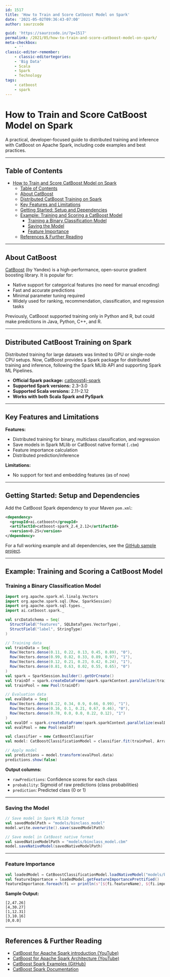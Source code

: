 ```yaml
---
id: 1517
title: 'How to Train and Score Catboost Model on Spark'
date: '2021-05-02T09:36:43-07:00'
author: saurzcode

guid: 'https://saurzcode.in/?p=1517'
permalink: /2021/05/how-to-train-and-score-catboost-model-on-spark/
meta-checkbox:
    - ''
classic-editor-remember:
    - classic-editortegories:
    - 'Big Data'
    - Scala
    - Spark
    - Technology
tags:
    - catboost
    - spark
---
```


# How to Train and Score CatBoost Model on Spark

A practical, developer-focused guide to distributed training and inference with CatBoost on Apache Spark, including code examples and best practices.

<!--more-->
---

## Table of Contents

- [How to Train and Score CatBoost Model on Spark](#how-to-train-and-score-catboost-model-on-spark)
  - [Table of Contents](#table-of-contents)
  - [About CatBoost](#about-catboost)
  - [Distributed CatBoost Training on Spark](#distributed-catboost-training-on-spark)
  - [Key Features and Limitations](#key-features-and-limitations)
  - [Getting Started: Setup and Dependencies](#getting-started-setup-and-dependencies)
  - [Example: Training and Scoring a CatBoost Model](#example-training-and-scoring-a-catboost-model)
    - [Training a Binary Classification Model](#training-a-binary-classification-model)
    - [Saving the Model](#saving-the-model)
    - [Feature Importance](#feature-importance)
  - [References \& Further Reading](#references--further-reading)

---

## About CatBoost

[CatBoost](https://catboost.ai/) (by Yandex) is a high-performance, open-source gradient boosting library. It is popular for:

- Native support for categorical features (no need for manual encoding)
- Fast and accurate predictions
- Minimal parameter tuning required
- Widely used for ranking, recommendation, classification, and regression tasks

Previously, CatBoost supported training only in Python and R, but could make predictions in Java, Python, C++, and R.

---

## Distributed CatBoost Training on Spark

Distributed training for large datasets was limited to GPU or single-node CPU setups. Now, CatBoost provides a Spark package for distributed training and inference, following the Spark MLlib API and supporting Spark ML Pipelines.

- **Official Spark package:** [catboost4j-spark](https://github.com/catboost/catboost/tree/master/catboost/spark/catboost4j-spark)
- **Supported Spark versions:** 2.3–3.0
- **Supported Scala versions:** 2.11–2.12
- **Works with both Scala Spark and PySpark**

---

## Key Features and Limitations

**Features:**
- Distributed training for binary, multiclass classification, and regression
- Save models in Spark MLlib or CatBoost native format (`.cbm`)
- Feature importance calculation
- Distributed prediction/inference

**Limitations:**
- No support for text and embedding features (as of now)

---

## Getting Started: Setup and Dependencies

Add the CatBoost Spark dependency to your Maven `pom.xml`:

```xml
<dependency>
  <groupId>ai.catboost</groupId>
  <artifactId>catboost-spark_2.4_2.12</artifactId>
  <version>0.25</version>
</dependency>
```

For a full working example and all dependencies, see the [GitHub sample project](https://github.com/saurzcode/catboost-spark-examples).

---

## Example: Training and Scoring a CatBoost Model

### Training a Binary Classification Model

```scala
import org.apache.spark.ml.linalg.Vectors
import org.apache.spark.sql.{Row, SparkSession}
import org.apache.spark.sql.types._
import ai.catboost.spark._

val srcDataSchema = Seq(
  StructField("features", SQLDataTypes.VectorType),
  StructField("label", StringType)
)

// Training data
val trainData = Seq(
  Row(Vectors.dense(0.11, 0.22, 0.13, 0.45, 0.89), "0"),
  Row(Vectors.dense(0.99, 0.82, 0.33, 0.89, 0.97), "1"),
  Row(Vectors.dense(0.12, 0.21, 0.23, 0.42, 0.24), "1"),
  Row(Vectors.dense(0.81, 0.63, 0.02, 0.55, 0.65), "0")
)
val spark = SparkSession.builder().getOrCreate()
val trainDf = spark.createDataFrame(spark.sparkContext.parallelize(trainData), StructType(srcDataSchema))
val trainPool = new Pool(trainDf)

// Evaluation data
val evalData = Seq(
  Row(Vectors.dense(0.22, 0.34, 0.9, 0.66, 0.99), "1"),
  Row(Vectors.dense(0.16, 0.1, 0.21, 0.67, 0.46), "0"),
  Row(Vectors.dense(0.78, 0.0, 0.0, 0.22, 0.12), "1")
)
val evalDf = spark.createDataFrame(spark.sparkContext.parallelize(evalData), StructType(srcDataSchema))
val evalPool = new Pool(evalDf)

val classifier = new CatBoostClassifier
val model: CatBoostClassificationModel = classifier.fit(trainPool, Array(evalPool))

// Apply model
val predictions = model.transform(evalPool.data)
predictions.show(false)
```

**Output columns:**
- `rawPredictions`: Confidence scores for each class
- `probability`: Sigmoid of raw predictions (class probabilities)
- `prediction`: Predicted class (0 or 1)

---

### Saving the Model

```scala
// Save model in Spark MLlib format
val savedModelPath = "models/binclass_model"
model.write.overwrite().save(savedModelPath)

// Save model in CatBoost native format
val savedNativeModelPath = "models/binclass_model.cbm"
model.saveNativeModel(savedNativeModelPath)
```

---

### Feature Importance

```scala
val loadedModel = CatBoostClassificationModel.loadNativeModel("models/binclass_model.cbm")
val featureImportance = loadedModel.getFeatureImportancePrettified()
featureImportance.foreach(fi => println(s"[${fi.featureName}, ${fi.importance}]") )
```

**Sample Output:**
```
[2,47.26]
[4,30.27]
[1,12.31]
[3,10.16]
[0,0.0]
```

---

## References & Further Reading

- [CatBoost for Apache Spark introduction (YouTube)](https://www.youtube.com/watch?v=47-mAVms-b8)
- [CatBoost for Apache Spark Architecture (YouTube)](https://www.youtube.com/watch?v=nrGt5VKZpzc)
- [CatBoost Spark Examples (GitHub)](https://github.com/saurzcode/catboost-spark-examples)
- [CatBoost Spark Documentation](https://catboost.ai/docs/en/concepts/spark-quickstart-scala)